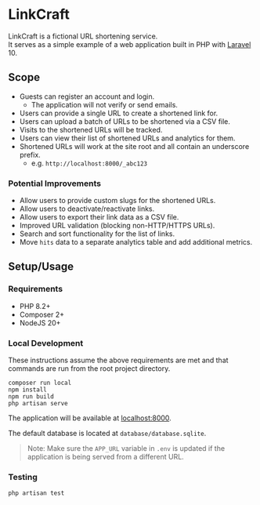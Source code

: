 LinkCraft
=========

LinkCraft is a fictional URL shortening service.  
It serves as a simple example of a web application built in PHP
with [Laravel](https://laravel.com/) 10.

## Scope

- Guests can register an account and login.
    - The application will not verify or send emails.
- Users can provide a single URL to create a shortened link for.
- Users can upload a batch of URLs to be shortened via a CSV file.
- Visits to the shortened URLs will be tracked.
- Users can view their list of shortened URLs and analytics for them.
- Shortened URLs will work at the site root and all contain an underscore prefix.
    - e.g. `http://localhost:8000/_abc123`

### Potential Improvements

- Allow users to provide custom slugs for the shortened URLs.
- Allow users to deactivate/reactivate links.
- Allow users to export their link data as a CSV file.
- Improved URL validation (blocking non-HTTP/HTTPS URLs).
- Search and sort functionality for the list of links.
- Move `hits` data to a separate analytics table and add additional metrics.


## Setup/Usage

### Requirements

- PHP 8.2+
- Composer 2+
- NodeJS 20+

### Local Development

These instructions assume the above requirements are met 
and that commands are run from the root project directory.

```
composer run local
npm install
npm run build
php artisan serve
```

The application will be available at [localhost:8000](http://localhost:8000).

The default database is located at `database/database.sqlite`.

> Note: Make sure the `APP_URL` variable in `.env` is updated
> if the application is being served from a different URL.

### Testing

```
php artisan test
```
